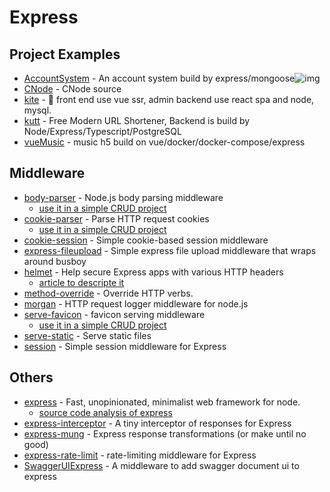 # Express

## Project Examples

- [AccountSystem](https://github.com/yvanwangl/AccountSystem) - An account system build by express/mongoose![img](https://img.shields.io/github/stars/yvanwangl/AccountSystem)
- [CNode](https://github.com/cnodejs/nodeclub) - CNode source
- [kite](https://github.com/maoxiaoquan/kite) - <g-emoji class="g-emoji" alias="palm_tree" fallback-src="https://github.githubassets.com/images/icons/emoji/unicode/1f334.png">🌴</g-emoji> front end use vue ssr, admin backend use react spa and node, mysql.
- [kutt](https://github.com/thedevs-network/kutt) - Free Modern URL Shortener, Backend is build by Node/Express/Typescript/PostgreSQL
- [vueMusic](https://github.com/xieyezi/vueMusic) - music h5 build on vue/docker/docker-compose/express

## Middleware

- [body-parser](https://github.com/expressjs/body-parser) - Node.js body parsing middleware
    - [use it in a simple CRUD project](https://github.com/FunnyLiu/expressDemo/blob/master/myapp/app.js#L18)
- [cookie-parser](https://github.com/expressjs/cookie-parser) - Parse HTTP request cookies
    - [use it in a simple CRUD project](https://github.com/FunnyLiu/expressDemo/blob/master/myapp/app.js#L21)
- [cookie-session](https://github.com/expressjs/cookie-session) - Simple cookie-based session middleware
- [express-fileupload](https://github.com/richardgirges/express-fileupload) - Simple express file upload middleware that wraps around busboy
- [helmet](https://github.com/helmetjs/helmet) - Help secure Express apps with various HTTP headers
    - [article to descripte it](https://juejin.im/post/5a24fd8f51882509e5438247)
- [method-override](https://github.com/expressjs/method-override) - Override HTTP verbs.
- [morgan](https://github.com/expressjs/morgan) - HTTP request logger middleware for node.js
- [serve-favicon](https://github.com/expressjs/serve-favicon) - favicon serving middleware
    - [use it in a simple CRUD project](https://github.com/FunnyLiu/expressDemo/blob/master/myapp/app.js#L16)
- [serve-static](https://github.com/expressjs/serve-static) - Serve static files
- [session](https://github.com/expressjs/session) - Simple session middleware for Express

## Others
- [express](https://github.com/expressjs/express) - Fast, unopinionated, minimalist web framework for node.
    - [source code analysis of express](https://github.com/FunnyLiu/express/tree/readsource)
- [express-interceptor](https://github.com/axiomzen/express-interceptor) - A tiny interceptor of responses for Express
- [express-mung](https://github.com/richardschneider/express-mung) - Express response transformations (or make until no good)
- [express-rate-limit](https://www.npmjs.com/package/express-rate-limit) - rate-limiting middleware for Express
- [SwaggerUIExpress](https://www.npmjs.com/package/swagger-ui-express) - A middleware to add swagger document ui to express 